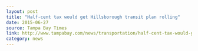 ```yaml
---
layout: post
title: "Half-cent tax would get Hillsborough transit plan rolling"
date: 2015-06-27
source: Tampa Bay Times
link: http://www.tampabay.com/news/transportation/half-cent-tax-would-get-hillsborough-transit-plan-rolling/2235354
category: news
---
```


